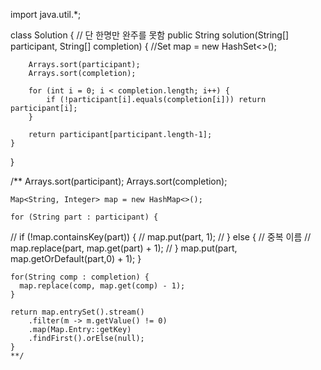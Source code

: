 import java.util.*;

class Solution {
    // 단 한명만 완주를 못함 
    public String solution(String[] participant, String[] completion) {
        //Set<String> map = new HashSet<>();
        
        Arrays.sort(participant);
        Arrays.sort(completion);
        
        for (int i = 0; i < completion.length; i++) {
            if (!participant[i].equals(completion[i])) return participant[i];
        }
        
        return participant[participant.length-1];
    }
}

/**
    Arrays.sort(participant);
    Arrays.sort(completion);

    Map<String, Integer> map = new HashMap<>();

    for (String part : participant) {
//      if (!map.containsKey(part)) {
//        map.put(part, 1);
//      } else { // 중복 이름
//        map.replace(part, map.get(part) + 1);
//      }
      map.put(part, map.getOrDefault(part,0) + 1);
    }

    for(String comp : completion) {
      map.replace(comp, map.get(comp) - 1);
    }

    return map.entrySet().stream()
        .filter(m -> m.getValue() != 0)
        .map(Map.Entry::getKey)
        .findFirst().orElse(null);
    }
    **/
